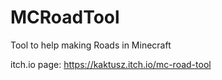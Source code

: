 # MCRoadTool
Tool to help making Roads in Minecraft

itch.io page: https://kaktusz.itch.io/mc-road-tool
